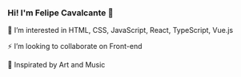 ### Hi! I'm Felipe Cavalcante 👋


<p>👀 I’m interested in HTML, CSS, JavaScript, React, TypeScript, Vue.js</p>
<p>⚡ I’m looking to collaborate on Front-end</p>
<p>💞️ Inspirated by Art and Music</p>
